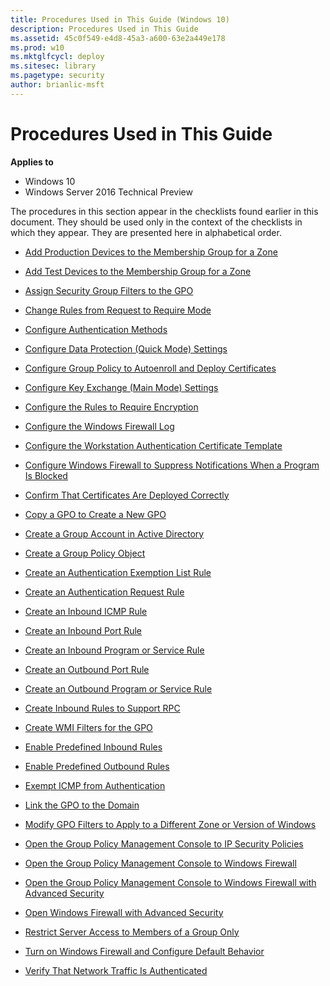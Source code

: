 ```yaml
---
title: Procedures Used in This Guide (Windows 10)
description: Procedures Used in This Guide
ms.assetid: 45c0f549-e4d8-45a3-a600-63e2a449e178
ms.prod: w10
ms.mktglfcycl: deploy
ms.sitesec: library
ms.pagetype: security
author: brianlic-msft
---
```


# Procedures Used in This Guide

**Applies to**
-   Windows 10
-   Windows Server 2016 Technical Preview

The procedures in this section appear in the checklists found earlier in this document. They should be used only in the context of the checklists in which they appear. They are presented here in alphabetical order.

- [Add Production Devices to the Membership Group for a Zone](add-production-devices-to-the-membership-group-for-a-zone.md)

- [Add Test Devices to the Membership Group for a Zone](add-test-devices-to-the-membership-group-for-a-zone.md)

- [Assign Security Group Filters to the GPO](assign-security-group-filters-to-the-gpo.md)

- [Change Rules from Request to Require Mode](change-rules-from-request-to-require-mode.md)

- [Configure Authentication Methods](configure-authentication-methods.md)

- [Configure Data Protection (Quick Mode) Settings](configure-data-protection-quick-mode-settings.md)

- [Configure Group Policy to Autoenroll and Deploy Certificates](configure-group-policy-to-autoenroll-and-deploy-certificates.md)

- [Configure Key Exchange (Main Mode) Settings](configure-key-exchange-main-mode-settings.md)

- [Configure the Rules to Require Encryption](configure-the-rules-to-require-encryption.md)

- [Configure the Windows Firewall Log](configure-the-windows-firewall-log.md)

- [Configure the Workstation Authentication Certificate Template](configure-the-workstation-authentication-certificate-template.md)

- [Configure Windows Firewall to Suppress Notifications When a Program Is Blocked](configure-windows-firewall-to-suppress-notifications-when-a-program-is-blocked.md)

- [Confirm That Certificates Are Deployed Correctly](confirm-that-certificates-are-deployed-correctly.md)

- [Copy a GPO to Create a New GPO](copy-a-gpo-to-create-a-new-gpo.md)

- [Create a Group Account in Active Directory](create-a-group-account-in-active-directory.md)

- [Create a Group Policy Object](create-a-group-policy-object.md)

- [Create an Authentication Exemption List Rule](create-an-authentication-exemption-list-rule.md)

- [Create an Authentication Request Rule](create-an-authentication-request-rule.md)

- [Create an Inbound ICMP Rule](create-an-inbound-icmp-rule.md)

- [Create an Inbound Port Rule](create-an-inbound-port-rule.md)

- [Create an Inbound Program or Service Rule](create-an-inbound-program-or-service-rule.md)

- [Create an Outbound Port Rule](create-an-outbound-port-rule.md)

- [Create an Outbound Program or Service Rule](create-an-outbound-program-or-service-rule.md)

- [Create Inbound Rules to Support RPC](create-inbound-rules-to-support-rpc.md)

- [Create WMI Filters for the GPO](create-wmi-filters-for-the-gpo.md)

- [Enable Predefined Inbound Rules](enable-predefined-inbound-rules.md)

- [Enable Predefined Outbound Rules](enable-predefined-outbound-rules.md)

- [Exempt ICMP from Authentication](exempt-icmp-from-authentication.md)

- [Link the GPO to the Domain](link-the-gpo-to-the-domain.md)

- [Modify GPO Filters to Apply to a Different Zone or Version of Windows](modify-gpo-filters-to-apply-to-a-different-zone-or-version-of-windows.md)

- [Open the Group Policy Management Console to IP Security Policies](open-the-group-policy-management-console-to-ip-security-policies.md)

- [Open the Group Policy Management Console to Windows Firewall](open-the-group-policy-management-console-to-windows-firewall.md)

- [Open the Group Policy Management Console to Windows Firewall with Advanced Security](open-the-group-policy-management-console-to-windows-firewall-with-advanced-security.md)

- [Open Windows Firewall with Advanced Security](open-windows-firewall-with-advanced-security.md)

- [Restrict Server Access to Members of a Group Only](restrict-server-access-to-members-of-a-group-only.md)

- [Turn on Windows Firewall and Configure Default Behavior](turn-on-windows-firewall-and-configure-default-behavior.md)

- [Verify That Network Traffic Is Authenticated](verify-that-network-traffic-is-authenticated.md)
